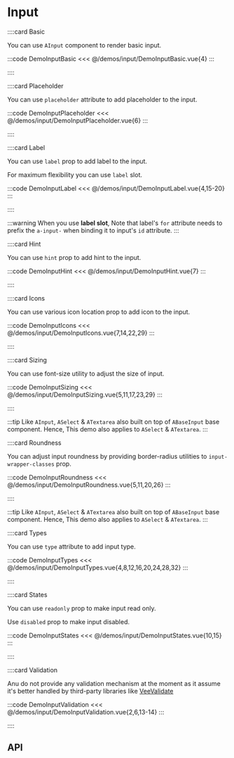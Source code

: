 <script lang="ts" setup>
import api from '@anu-vue/component-meta/AInput.json'
</script>

# Input

<!-- 👉 Basic -->
::::card Basic

You can use `AInput` component to render basic input.

:::code DemoInputBasic
<<< @/demos/input/DemoInputBasic.vue{4}
:::

::::

<!-- 👉 Placeholder -->
::::card Placeholder

You can use `placeholder` attribute to add placeholder to the input.

:::code DemoInputPlaceholder
<<< @/demos/input/DemoInputPlaceholder.vue{6}
:::

::::

<!-- 👉 Label -->
::::card Label

You can use `label` prop to add label to the input.

For maximum flexibility you can use `label` slot.

:::code DemoInputLabel
<<< @/demos/input/DemoInputLabel.vue{4,15-20}
:::

::::

:::warning
When you use **label slot**, Note that label's `for` attribute needs to prefix the `a-input-` when binding it to input's `id` attribute.
:::

<!-- 👉 Hint -->
::::card Hint

You can use `hint` prop to add hint to the input.

:::code DemoInputHint
<<< @/demos/input/DemoInputHint.vue{7}
:::

::::

<!-- 👉 Icons -->
::::card Icons

You can use various icon location prop to add icon to the input.

:::code DemoInputIcons
<<< @/demos/input/DemoInputIcons.vue{7,14,22,29}
:::

::::

<!-- 👉 Sizing -->
::::card Sizing

You can use font-size utility to adjust the size of input.

:::code DemoInputSizing
<<< @/demos/input/DemoInputSizing.vue{5,11,17,23,29}
:::

::::

:::tip
Like `AInput`, `ASelect` & `ATextarea` also built on top of `ABaseInput` base component. Hence, This demo also applies to `ASelect` & `ATextarea`.
:::

<!-- 👉 Roundness -->
::::card Roundness

You can adjust input roundness by providing border-radius utilities to `input-wrapper-classes` prop.

:::code DemoInputRoundness
<<< @/demos/input/DemoInputRoundness.vue{5,11,20,26}
:::

::::

:::tip
Like `AInput`, `ASelect` & `ATextarea` also built on top of `ABaseInput` base component. Hence, This demo also applies to `ASelect` & `ATextarea`.
:::

<!-- 👉 Types -->
::::card Types

You can use `type` attribute to add input type.

:::code DemoInputTypes
<<< @/demos/input/DemoInputTypes.vue{4,8,12,16,20,24,28,32}
:::

::::

<!-- 👉 States -->
::::card States

You can use `readonly` prop to make input read only.

Use `disabled` prop to make input disabled.

:::code DemoInputStates
<<< @/demos/input/DemoInputStates.vue{10,15}
:::

::::

<!-- 👉 Validation -->
::::card Validation

Anu do not provide any validation mechanism at the moment as it assume it's better handled by third-party libraries like [VeeValidate](https://vee-validate.logaretm.com/)

:::code DemoInputValidation
<<< @/demos/input/DemoInputValidation.vue{2,6,13-14}
:::

::::

<!-- 👉 API -->
## API

<Api :api="api"></Api>
